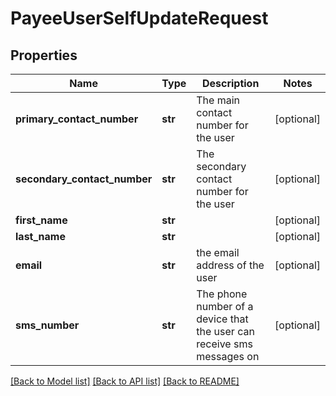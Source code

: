 # PayeeUserSelfUpdateRequest

## Properties
Name | Type | Description | Notes
------------ | ------------- | ------------- | -------------
**primary_contact_number** | **str** | The main contact number for the user  | [optional] 
**secondary_contact_number** | **str** | The secondary contact number for the user  | [optional] 
**first_name** | **str** |  | [optional] 
**last_name** | **str** |  | [optional] 
**email** | **str** | the email address of the user | [optional] 
**sms_number** | **str** | The phone number of a device that the user can receive sms messages on  | [optional] 

[[Back to Model list]](../README.md#documentation-for-models) [[Back to API list]](../README.md#documentation-for-api-endpoints) [[Back to README]](../README.md)


